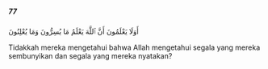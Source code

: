 ##### 77

<span class="ayah">أَوَلَا يَعْلَمُونَ أَنَّ ٱللَّهَ يَعْلَمُ مَا يُسِرُّونَ وَمَا يُعْلِنُونَ</span>

<span class="ayah_translation">Tidakkah mereka mengetahui bahwa Allah mengetahui segala yang mereka sembunyikan dan segala yang mereka nyatakan?</span>
